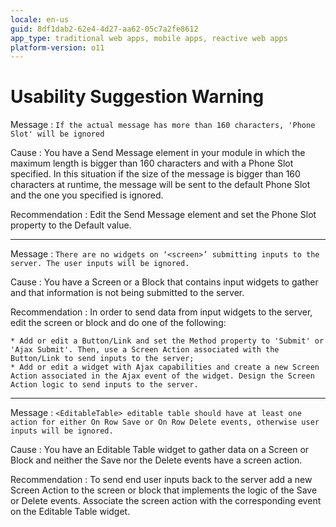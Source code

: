 ```yaml
---
locale: en-us
guid: 8df1dab2-62e4-4d27-aa62-05c7a2fe8612
app_type: traditional web apps, mobile apps, reactive web apps
platform-version: o11
---
```


# Usability Suggestion Warning

Message
:   `If the actual message has more than 160 characters, 'Phone Slot' will be ignored`

Cause
:   You have a Send Message element in your module in which the maximum length is bigger than 160 characters and with a Phone Slot specified. In this situation if the size of the message is bigger than 160 characters at runtime, the message will be sent to the default Phone Slot and the one you specified is ignored.

Recommendation
:   Edit the Send Message element and set the Phone Slot property to the Default value.

---

Message
:   `There are no widgets on ‘<screen>’ submitting inputs to the server. The user inputs will be ignored.`

Cause
:   You have a Screen or a Block that contains input widgets to gather and that information is not being submitted to the server.

Recommendation
:   In order to send data from input widgets to the server, edit the screen or block and do one of the following:

    * Add or edit a Button/Link and set the Method property to 'Submit' or 'Ajax Submit'. Then, use a Screen Action associated with the Button/Link to send inputs to the server;
    * Add or edit a widget with Ajax capabilities and create a new Screen Action associated in the Ajax event of the widget. Design the Screen Action logic to send inputs to the server.

---

Message
:   `<EditableTable> editable table should have at least one action for either On Row Save or On Row Delete events, otherwise user inputs will be ignored.`

Cause
:   You have an Editable Table widget to gather data on a Screen or Block and neither the Save nor the Delete events have a screen action.

Recommendation
:   To send end user inputs back to the server add a new Screen Action to the screen or block that implements the logic of the Save or Delete events. Associate the screen action with the corresponding event on the Editable Table widget.
